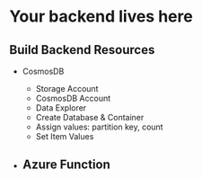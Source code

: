 # Your backend lives here
## Build Backend Resources
- CosmosDB
    - Storage Account
    - CosmosDB Account
    - Data Explorer
    - Create Database & Container
    - Assign values: partition key, count 
    - Set Item Values
    
- Azure Function
    - 